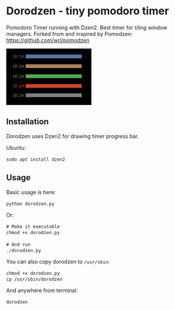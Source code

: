 # Dorodzen - tiny pomodoro timer

Pomodoro Timer running with Dzen2. Best timer for tiling window managers.
Forked from and inspired by Pomodzen: https://github.com/wrl/pomodzen

![Dorodzen screenshot](https://raw.githubusercontent.com/krsnv/dorodzen/master/screenshot.gif)

## Installation

Dorodzen uses Dzen2 for drawing timer progress bar.

Ubuntu:
```
sudo apt install dzen2
```

## Usage

Basic usage is here:

```
python dorodzen.py
```

Or:

```
# Make it executable
chmod +x dorodzen.py

# And run
./dorodzen.py

```

You can also copy dorodzen to `/usr/sbin`:

```
chmod +x dorodzen.py
cp /usr/sbin/dorodzen
```

And anywhere from terminal:

```
dorodzen
```
